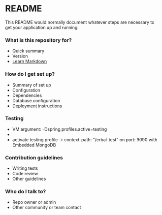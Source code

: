 # README #

This README would normally document whatever steps are necessary to get your application up and running.

### What is this repository for? ###

* Quick summary
* Version
* [Learn Markdown](https://bitbucket.org/tutorials/markdowndemo)

### How do I get set up? ###

* Summary of set up
* Configuration
* Dependencies
* Database configuration
* Deployment instructions

### Testing ###
* VM argument: -Dspring.profiles.active=testing
* 
* activate testing profile -> context-path: "/erbal-test" on port: 9090 with Embedded MongoDB

### Contribution guidelines ###

* Writing tests
* Code review
* Other guidelines

### Who do I talk to? ###

* Repo owner or admin
* Other community or team contact
